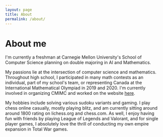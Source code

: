 ```yaml
---
layout: page
title: About
permalink: /about/
---
```


# About me

I'm currently a freshman at Carnegie Mellon University's School of Computer Science planning on double majoring in AI and Mathematics. 

My passions lie at the intersection of computer science and mathematics. Throughout high school, I participated in many math contests as an individual, part of my school's team, or representing Canada at the International Mathematical Olympiad in 2019 and 2020. I'm currently involved in organizing CMIMC and worked on the website [here](https://cmimcprogramming.org/).

My hobbies include solving various sudoku variants and gaming. I play chess online casually, mostly playing blitz, and am currently sitting around around 1800 rating on lichess.org and chess.com. As well, I enjoy having fun with friends by playing League of Legends and Valorant, and for single player games, I absolutely love the thrill of conducting my own empire expansion in Total War games.

